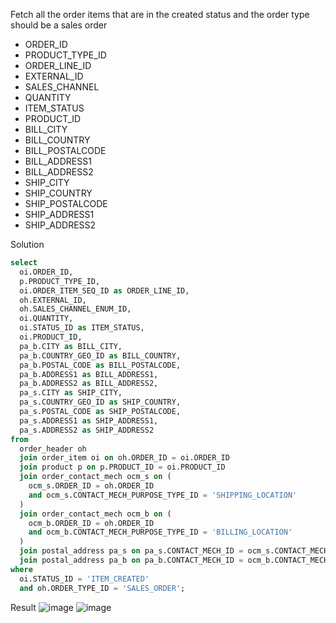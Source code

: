 Fetch all the order items that are in the created status and the order type should be a sales order
- ORDER_ID
- PRODUCT_TYPE_ID
- ORDER_LINE_ID
- EXTERNAL_ID
- SALES_CHANNEL
- QUANTITY
- ITEM_STATUS 
- PRODUCT_ID
- BILL_CITY
- BILL_COUNTRY
- BILL_POSTALCODE
- BILL_ADDRESS1
- BILL_ADDRESS2
- SHIP_CITY
- SHIP_COUNTRY
- SHIP_POSTALCODE
- SHIP_ADDRESS1
- SHIP_ADDRESS2

Solution
```SQL
select 
  oi.ORDER_ID, 
  p.PRODUCT_TYPE_ID, 
  oi.ORDER_ITEM_SEQ_ID as ORDER_LINE_ID, 
  oh.EXTERNAL_ID, 
  oh.SALES_CHANNEL_ENUM_ID, 
  oi.QUANTITY, 
  oi.STATUS_ID as ITEM_STATUS, 
  oi.PRODUCT_ID, 
  pa_b.CITY as BILL_CITY, 
  pa_b.COUNTRY_GEO_ID as BILL_COUNTRY, 
  pa_b.POSTAL_CODE as BILL_POSTALCODE, 
  pa_b.ADDRESS1 as BILL_ADDRESS1, 
  pa_b.ADDRESS2 as BILL_ADDRESS2, 
  pa_s.CITY as SHIP_CITY, 
  pa_s.COUNTRY_GEO_ID as SHIP_COUNTRY, 
  pa_s.POSTAL_CODE as SHIP_POSTALCODE, 
  pa_s.ADDRESS1 as SHIP_ADDRESS1, 
  pa_s.ADDRESS2 as SHIP_ADDRESS2 
from 
  order_header oh 
  join order_item oi on oh.ORDER_ID = oi.ORDER_ID 
  join product p on p.PRODUCT_ID = oi.PRODUCT_ID 
  join order_contact_mech ocm_s on (
    ocm_s.ORDER_ID = oh.ORDER_ID 
    and ocm_s.CONTACT_MECH_PURPOSE_TYPE_ID = 'SHIPPING_LOCATION'
  ) 
  join order_contact_mech ocm_b on (
    ocm_b.ORDER_ID = oh.ORDER_ID 
    and ocm_b.CONTACT_MECH_PURPOSE_TYPE_ID = 'BILLING_LOCATION'
  ) 
  join postal_address pa_s on pa_s.CONTACT_MECH_ID = ocm_s.CONTACT_MECH_ID 
  join postal_address pa_b on pa_b.CONTACT_MECH_ID = ocm_b.CONTACT_MECH_ID 
where 
  oi.STATUS_ID = 'ITEM_CREATED' 
  and oh.ORDER_TYPE_ID = 'SALES_ORDER';
```

Result
![image](https://github.com/Nishtha-Jain-1119/Training-Assignment/assets/127538617/13471a99-1eda-445d-999e-b6dd3946f998)
![image](https://github.com/Nishtha-Jain-1119/Training-Assignment/assets/127538617/1181ac2e-63ea-4a58-8c70-1c158e360079)

